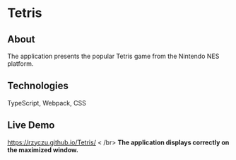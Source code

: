 # Tetris
 
## About 
The application presents the popular Tetris game from the Nintendo NES platform.


## Technologies
TypeScript,
Webpack,
CSS

## Live Demo
https://rzyczu.github.io/Tetris/
< /br>
<b>The application displays correctly on the maximized window.</br>

